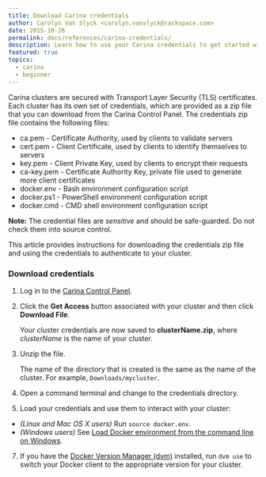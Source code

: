 ```yaml
---
title: Download Carina credentials
author: Carolyn Van Slyck <carolyn.vanslyck@rackspace.com>
date: 2015-10-26
permalink: docs/references/carina-credentials/
description: Learn how to use your Carina credentials to get started with containers
featured: true
topics:
  - carina
  - beginner
---
```


Carina clusters are secured with Transport Layer Security (TLS) certificates. Each cluster has its own set of credentials, which are provided as a zip file that you can download from the Carina Control Panel. The credentials zip file contains the following files:

* ca.pem - Certificate Authority, used by clients to validate servers
* cert.pem - Client Certificate, used by clients to identify themselves to servers
* key.pem - Client Private Key, used by clients to encrypt their requests
* ca-key.pem - Certificate Authority Key, private file used to generate more client certificates
* docker.env - Bash environment configuration script
* docker.ps1 - PowerShell environment configuration script
* docker.cmd - CMD shell environment configuration script

**Note:** The credential files are _sensitive_ and should be safe-guarded. Do not check them into source control.

This article provides instructions for downloading the credentials zip file and using the credentials to authenticate to your cluster.

### Download credentials

1. Log in to the [Carina Control Panel](https://app.getcarina.com/app/login).

2. Click the **Get Access** button associated with your cluster and then click **Download File**.

    Your cluster credentials are now saved to **clusterName.zip**, where _clusterName_ is the name of your cluster.

4. Unzip the file.

    The name of the directory that is created is the same as the name of the cluster. For example, `Downloads/mycluster`.

5. Open a command terminal and change to the credentials directory.

6. Load your credentials and use them to interact with your cluster:
  * _(Linux and Mac OS X users)_ Run `source docker.env`.
  * _(Windows users)_ See [Load Docker environment from the command line on Windows]({{site.baseurl}}/docs/tutorials/load-docker-environment-on-windows/).

7. If you have the [Docker Version Manager (dvm)][dvm] installed, run `dvm use` to switch your
  Docker client to the appropriate version for your cluster.

[dvm]: {{site.baseurl}}/docs/tutorials/docker-version-manager/
